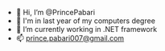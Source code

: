 - 👋 Hi, I’m @PrincePabari
- 👀 I'm in last year of my computers degree
- 🌱 I’m currently working in .NET framework
- 📫 prince.pabari007@gmail.com

<!---
PrincePabari/PrincePabari is a ✨ special ✨ repository because its `README.md` (this file) appears on your GitHub profile.
You can click the Preview link to take a look at your changes.
--->
